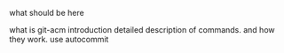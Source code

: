 what should be here

what is git-acm
introduction
detailed description of commands. and how they work.
use
autocommit
